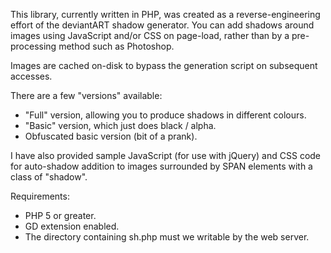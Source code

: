 This library, currently written in PHP, was created as a reverse-engineering effort of the deviantART shadow generator. You can add shadows around images using JavaScript and/or CSS on page-load, rather than by a pre-processing method such as Photoshop.

Images are cached on-disk to bypass the generation script on subsequent accesses.

There are a few "versions" available:
  * "Full" version, allowing you to produce shadows in different colours.
  * "Basic" version, which just does black / alpha.
  * Obfuscated basic version (bit of a prank).

I have also provided sample JavaScript (for use with jQuery) and CSS code for auto-shadow addition to images surrounded by SPAN elements with a class of "shadow".

Requirements:
  * PHP 5 or greater.
  * GD extension enabled.
  * The directory containing sh.php must we writable by the web server.
